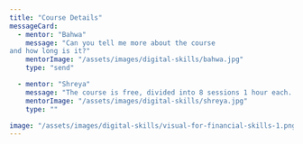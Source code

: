 ```yaml
---
title: "Course Details"
messageCard:
  - mentor: "Bahwa"
    message: "Can you tell me more about the course 
and how long is it?"
    mentorImage: "/assets/images/digital-skills/bahwa.jpg"
    type: "send"

  - mentor: "Shreya"
    message: "The course is free, divided into 8 sessions 1 hour each. The lessons are 1 time a week for 2 months."
    mentorImage: "/assets/images/digital-skills/shreya.jpg"
    type: ""

image: "/assets/images/digital-skills/visual-for-financial-skills-1.png"
---
```


